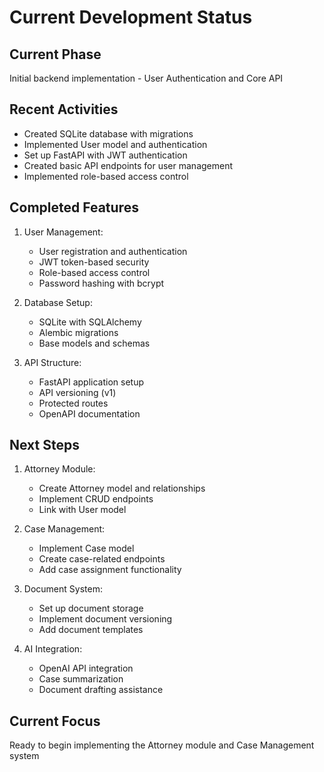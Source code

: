 # Current Development Status

## Current Phase
Initial backend implementation - User Authentication and Core API

## Recent Activities
- Created SQLite database with migrations
- Implemented User model and authentication
- Set up FastAPI with JWT authentication
- Created basic API endpoints for user management
- Implemented role-based access control

## Completed Features
1. User Management:
   - User registration and authentication
   - JWT token-based security
   - Role-based access control
   - Password hashing with bcrypt

2. Database Setup:
   - SQLite with SQLAlchemy
   - Alembic migrations
   - Base models and schemas

3. API Structure:
   - FastAPI application setup
   - API versioning (v1)
   - Protected routes
   - OpenAPI documentation

## Next Steps
1. Attorney Module:
   - Create Attorney model and relationships
   - Implement CRUD endpoints
   - Link with User model

2. Case Management:
   - Implement Case model
   - Create case-related endpoints
   - Add case assignment functionality

3. Document System:
   - Set up document storage
   - Implement document versioning
   - Add document templates

4. AI Integration:
   - OpenAI API integration
   - Case summarization
   - Document drafting assistance

## Current Focus
Ready to begin implementing the Attorney module and Case Management system